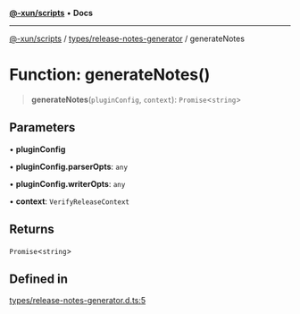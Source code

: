 [**@-xun/scripts**](../../../README.md) • **Docs**

***

[@-xun/scripts](../../../README.md) / [types/release-notes-generator](../README.md) / generateNotes

# Function: generateNotes()

> **generateNotes**(`pluginConfig`, `context`): `Promise`\<`string`\>

## Parameters

• **pluginConfig**

• **pluginConfig.parserOpts**: `any`

• **pluginConfig.writerOpts**: `any`

• **context**: `VerifyReleaseContext`

## Returns

`Promise`\<`string`\>

## Defined in

[types/release-notes-generator.d.ts:5](https://github.com/Xunnamius/xscripts/blob/f84693679e326b03b40dc7577e79e1f4160b286e/types/release-notes-generator.d.ts#L5)
